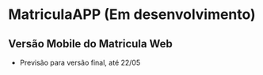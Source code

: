 # MatriculaAPP (Em desenvolvimento)

## Versão Mobile do Matricula Web

* Previsão para versão final, até 22/05
